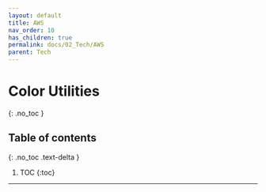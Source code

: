 ```yaml
---
layout: default
title: AWS
nav_order: 10
has_children: true
permalink: docs/02_Tech/AWS
parent: Tech
---
```


# Color Utilities
{: .no_toc }

## Table of contents
{: .no_toc .text-delta }

1. TOC
   {:toc}

---